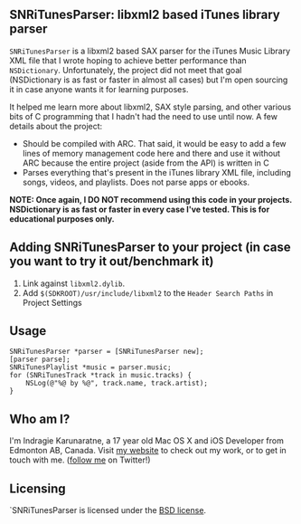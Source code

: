 ## SNRiTunesParser: libxml2 based iTunes library parser

`SNRiTunesParser` is a libxml2 based SAX parser for the iTunes Music Library XML file that I wrote hoping to achieve better performance than `NSDictionary`. Unfortunately, the project did not meet that goal (NSDictionary is as fast or faster in almost all cases) but I'm open sourcing it in case anyone wants it for learning purposes. 

It helped me learn more about libxml2, SAX style parsing, and other various bits of C programming that I hadn't had the need to use until now. A few details about the project:

- Should be compiled with ARC. That said, it would be easy to add a few lines of memory management code here and there and use it without ARC because the entire project (aside from the API) is written in C
- Parses everything that's present in the iTunes library XML file, including songs, videos, and playlists. Does not parse apps or ebooks.

**NOTE: Once again, I DO NOT recommend using this code in your projects. NSDictionary is as fast or faster in every case I've tested. This is for educational purposes only.**

## Adding SNRiTunesParser to your project (in case you want to try it out/benchmark it)

1. Link against `libxml2.dylib`.
2. Add `$(SDKROOT)/usr/include/libxml2` to the `Header Search Paths` in Project Settings

## Usage

```
SNRiTunesParser *parser = [SNRiTunesParser new];
[parser parse];
SNRiTunesPlaylist *music = parser.music;
for (SNRiTunesTrack *track in music.tracks) {
	NSLog(@"%@ by %@", track.name, track.artist);
}
```

## Who am I?

I'm Indragie Karunaratne, a 17 year old Mac OS X and iOS Developer from Edmonton AB, Canada. Visit [my website](http://indragie.com) to check out my work, or to get in touch with me. ([follow me](http://twitter.com/indragie) on Twitter!)

## Licensing

`SNRiTunesParser is licensed under the [BSD license](http://www.opensource.org/licenses/bsd-license.php).